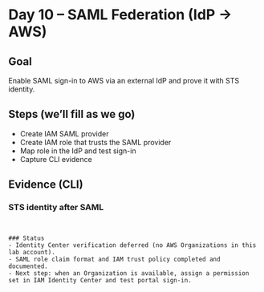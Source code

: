 # Day 10 – SAML Federation (IdP → AWS)

## Goal
Enable SAML sign-in to AWS via an external IdP and prove it with STS identity.

## Steps (we’ll fill as we go)
- Create IAM SAML provider
- Create IAM role that trusts the SAML provider
- Map role in the IdP and test sign-in
- Capture CLI evidence

## Evidence (CLI)
### STS identity after SAML
```


### Status
- Identity Center verification deferred (no AWS Organizations in this lab account).
- SAML role claim format and IAM trust policy completed and documented.
- Next step: when an Organization is available, assign a permission set in IAM Identity Center and test portal sign-in.
